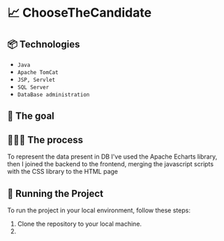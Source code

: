 <h1>📈 ChooseTheCandidate</h1>
<p></p>
<h2>📦 Technologies</h2>
<ul>
<li><code>Java</code></li>
<li><code>Apache TomCat</code></li>
<li><code>JSP, Servlet</code></li>
<li><code>SQL Server</code></li>
<li><code>DataBase administration</code></li>
</ul>
<h2>🎯 The goal</h2>
<p></p>
<h2>👩🏽‍🍳 The process</h2>
<p></p>
<p>To represent the data present in DB I've used the Apache Echarts library, then I joined the backend to the frontend, merging the javascript scripts with the CSS library to the HTML page</p>

<h2>🚦 Running the Project</h2>
<p>To run the project in your local environment, follow these steps:</p>
<ol>
  <li>Clone the repository to your local machine.</li>
  <li></li>
</ol>

